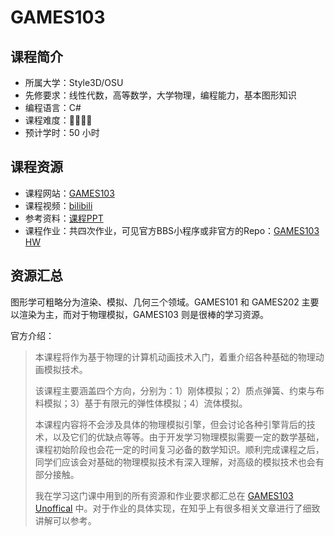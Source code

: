 # GAMES103

## 课程简介

- 所属大学：Style3D/OSU
- 先修要求：线性代数，高等数学，大学物理，编程能力，基本图形知识
- 编程语言：C#
- 课程难度：🌟🌟🌟🌟
- 预计学时：50 小时

## 课程资源

- 课程网站：[GAMES103](http://games-cn.org/games103/)
- 课程视频：[bilibili](https://www.bilibili.com/video/BV12Q4y1S73g)
- 参考资料：[课程PPT](https://www.aliyundrive.com/s/YGuzfDCzw4n/folder/61824d985307bbf3920044b4afd48abb633441f6)
- 课程作业：共四次作业，可见官方BBS小程序或非官方的Repo：[GAMES103 HW](https://github.com/indevn/GAMES103/tree/main/HW)

## 资源汇总

图形学可粗略分为渲染、模拟、几何三个领域。GAMES101 和 GAMES202 主要以渲染为主，而对于物理模拟，GAMES103 则是很棒的学习资源。

官方介绍：

> 本课程将作为基于物理的计算机动画技术入门，着重介绍各种基础的物理动画模拟技术。
>
> 该课程主要涵盖四个方向，分别为：1）刚体模拟；2）质点弹簧、约束与布料模拟；3）基于有限元的弹性体模拟；4）流体模拟。
>
> 本课程内容将不会涉及具体的物理模拟引擎，但会讨论各种引擎背后的技术，以及它们的优缺点等等。由于开发学习物理模拟需要一定的数学基础，课程初始阶段也会花一定的时间复习必备的数学知识。顺利完成课程之后，同学们应该会对基础的物理模拟技术有深入理解，对高级的模拟技术也会有部分接触。
>
> 我在学习这门课中用到的所有资源和作业要求都汇总在 [GAMES103 Unoffical](https://github.com/indevn/GAMES103) 中。对于作业的具体实现，在知乎上有很多相关文章进行了细致讲解可以参考。
